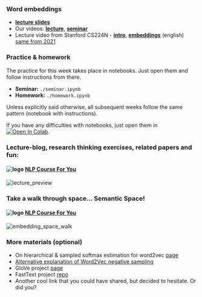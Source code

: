### Word embeddings
- [__lecture slides__](https://drive.google.com/file/d/1y2GKIKBzie7l8iycBO6gTKGiTTfJc4Dr/view?usp=sharing)
- Our videos: [__lecture__](https://disk.yandex.ru/i/v6Xbh2j0bmxfOg), [__seminar__](https://disk.yandex.ru/i/t4P2-R1Kk7GR1g)
- Lecture video from Stanford CS224N - [__intro__](https://www.youtube.com/watch?v=OQQ-W_63UgQ), [__embeddings__](https://www.youtube.com/watch?v=ERibwqs9p38) (english) [same from 2021](https://www.youtube.com/watch?v=rmVRLeJRkl4)


### Practice & homework
The practice for this week takes place in notebooks. Just open them and follow instructions from there.
* __Seminar:__ `./seminar.ipynb`
* __Homework:__ `./homework.ipynb`

Unless explicitly said otherwise, all subsequent weeks follow the same pattern (notebook with instructions).

If you have any difficulties with notebooks, just open them in [![Open In Colab](https://colab.research.google.com/assets/colab-badge.svg)](https://colab.research.google.com/github/yandexdataschool/nlp_course/blob/2023/week01_embeddings/seminar.ipynb).

### Lecture-blog, research thinking exercises, related papers and fun: 
#### ![logo](../resources/course_logo.png) [NLP Course For You](https://lena-voita.github.io/nlp_course.html#preview_word_emb) 
![lecture_preview](../resources/nlp2020_gifs/word_embeddings.gif)

### Take a walk through space... Semantic Space!
#### ![logo](../resources/course_logo.png) [NLP Course For You](https://lena-voita.github.io/nlp_course/word_embeddings.html#analysis_interpretability) 
![embedding_space_walk](../resources/nlp2020_gifs/walk_through_space.gif)

### More materials (optional)
* On hierarchical & sampled softmax estimation for word2vec [page](http://ruder.io/word-embeddings-softmax/)
* [Alternative explanation of Word2Vec negative sampling](https://arxiv.org/pdf/1402.3722.pdf)
* GloVe project [page](https://nlp.stanford.edu/projects/glove/)
* FastText project [repo](https://github.com/facebookresearch/fastText)
* Another cool link that you could have shared, but decided to hesitate. Or did you?
